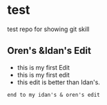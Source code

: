 # test
test repo for showing git skill

## Oren's &Idan's Edit
+ this is my first Edit
+ this is my first edit
+ this edit is better than Idan's.

`end to my idan's & oren's edit`